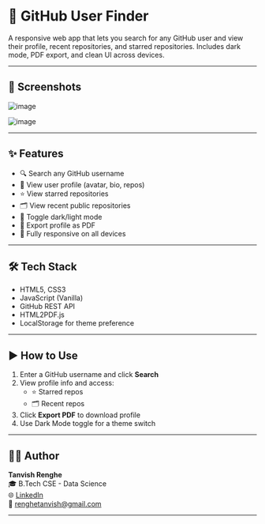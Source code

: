 # 🐙 GitHub User Finder

A responsive web app that lets you search for any GitHub user and view their profile, recent repositories, and starred repositories. Includes dark mode, PDF export, and clean UI across devices.

---

## 📸 Screenshots

![image](https://github.com/user-attachments/assets/af1f3e2e-7634-4cf1-942c-0c6dcdbcb37e)

![image](https://github.com/user-attachments/assets/0e5ed930-2054-49a5-b09d-407eebda95f9)


---

## ✨ Features

- 🔍 Search any GitHub username
- 👤 View user profile (avatar, bio, repos)
- ⭐ View starred repositories
- 🗂️ View recent public repositories
- 🌙 Toggle dark/light mode
- 📄 Export profile as PDF
- 📱 Fully responsive on all devices

---

## 🛠️ Tech Stack

- HTML5, CSS3
- JavaScript (Vanilla)
- GitHub REST API
- HTML2PDF.js
- LocalStorage for theme preference

---

## ▶️ How to Use

1. Enter a GitHub username and click **Search**
2. View profile info and access:
   - ⭐ Starred repos
   - 🗂️ Recent repos
3. Click **Export PDF** to download profile
4. Use Dark Mode toggle for a theme switch

---

## 👨‍💻 Author

**Tanvish Renghe**  
🎓 B.Tech CSE - Data Science  
🌐 [LinkedIn]([https://www.linkedin.com/in/tanvish-renghe/])  
📧 renghetanvish@gmail.com

---
